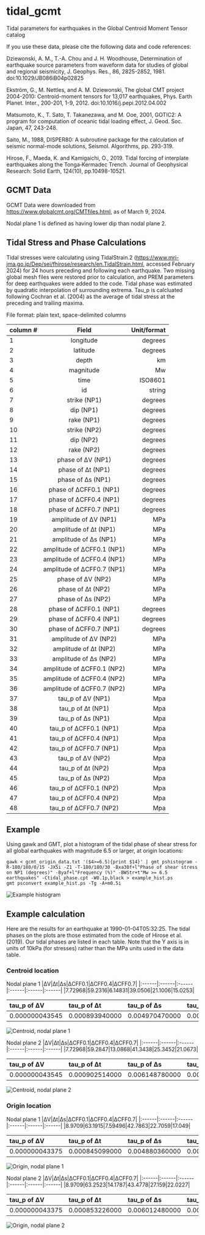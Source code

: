 # tidal_gcmt
Tidal parameters for earthquakes in the Global Centroid Moment Tensor catalog

If you use these data, please cite the following data and code references:

Dziewonski, A. M., T.-A. Chou and J. H. Woodhouse, Determination of earthquake source parameters from waveform data for studies of global and regional seismicity, J. Geophys. Res., 86, 2825-2852, 1981. doi:10.1029/JB086iB04p02825

Ekström, G., M. Nettles, and A. M. Dziewonski, The global CMT project 2004-2010: Centroid-moment tensors for 13,017 earthquakes, Phys. Earth Planet. Inter., 200-201, 1-9, 2012. doi:10.1016/j.pepi.2012.04.002

Matsumoto, K., T. Sato, T. Takanezawa, and M. Ooe, 2001, GOTIC2: A program for computation of oceanic tidal loading effect, J. Geod. Soc. Japan, 47, 243-248.

Saito, M., 1988, DISPER80: A subroutine package for the calculation of seismic normal-mode solutions, Seismol. Algorithms, pp. 293-319.

Hirose, F., Maeda, K. and Kamigaichi, O., 2019. Tidal forcing of interplate earthquakes along the Tonga‐Kermadec Trench. Journal of Geophysical Research: Solid Earth, 124(10), pp.10498-10521.

## GCMT Data

GCMT Data were downloaded from https://www.globalcmt.org/CMTfiles.html, as of March 9, 2024. 

Nodal plane 1 is defined as having lower dip than nodal plane 2.

## Tidal Stress and Phase Calculations

Tidal stresses were calculating using TidalStrain.2 (https://www.mri-jma.go.jp/Dep/sei/fhirose/research/en.TidalStrain.html, accessed February 2024) for 24 hours preceding and following each earthquake. Two missing global mesh files were restored prior to calculation, and PREM parameters for deep earthquakes were added to the code. Tidal phase was estimated by quadratic interpolation of surrounding extrema. Tau_p is calcluated following Cochran et al. (2004) as the average of tidal stress at the preceding and trailing maxima.


File format: plain text, space-delimited columns

| column #   |      Field      |  Unit/format |
|----------|:-------------:|------:|
|1|longitude|degrees|
|2|latitude|degrees|
|3|depth|km|
|4|magnitude|Mw|
|5|time|ISO8601|
|6|id|string|
|7|strike (NP1)|degrees|
|8|dip (NP1)|degrees|
|9|rake (NP1)|degrees|
|10|strike (NP2)|degrees|
|11|dip (NP2)|degrees|
|12|rake (NP2)|degrees|
|13|phase of ΔV (NP1)|degrees|
|14|phase of Δt (NP1)|degrees|
|15|phase of Δs (NP1)|degrees|
|16|phase of ΔCFF0.1 (NP1)|degrees|
|17|phase of ΔCFF0.4 (NP1)|degrees|
|18|phase of ΔCFF0.7 (NP1)|degrees|
|19|amplitude of ΔV (NP1)|MPa|
|20|amplitude of Δt (NP1)|MPa|
|21|amplitude of Δs (NP1)|MPa|
|22|amplitude of ΔCFF0.1 (NP1)|MPa|
|23|amplitude of ΔCFF0.4 (NP1)|MPa|
|24|amplitude of ΔCFF0.7 (NP1)|MPa|
|25|phase of ΔV (NP2)|MPa|
|26|phase of Δt (NP2)|MPa|
|27|phase of Δs (NP2)|MPa|
|28|phase of ΔCFF0.1 (NP1)|degrees|
|29|phase of ΔCFF0.4 (NP1)|degrees|
|30|phase of ΔCFF0.7 (NP1)|degrees|
|31|amplitude of ΔV (NP2)|MPa|
|32|amplitude of Δt (NP2)|MPa|
|33|amplitude of Δs (NP2)|MPa|
|34|amplitude of ΔCFF0.1 (NP2)|MPa|
|35|amplitude of ΔCFF0.4 (NP2)|MPa|
|36|amplitude of ΔCFF0.7 (NP2)|MPa|
|37|tau_p of ΔV (NP1)|Mpa|
|38|tau_p of Δt (NP1)|Mpa|
|39|tau_p of Δs (NP1)|Mpa|
|40|tau_p of ΔCFF0.1 (NP1)|Mpa|
|41|tau_p of ΔCFF0.4 (NP1)|Mpa|
|42|tau_p of ΔCFF0.7 (NP1)|Mpa|
|43|tau_p of ΔV (NP2)|Mpa|
|44|tau_p of Δt (NP2)|Mpa|
|45|tau_p of Δs (NP2)|Mpa|
|46|tau_p of ΔCFF0.1 (NP2)|Mpa|
|47|tau_p of ΔCFF0.4 (NP2)|Mpa|
|48|tau_p of ΔCFF0.7 (NP2)|Mpa|

## Example

Using gawk and GMT, plot a histogram of the tidal phase of shear stress for all global earthquakes with magnitude 6.5 or larger, at origin locations:

    gawk < gcmt_origin_data.txt '($4>=6.5){print $14}' | gmt pshistogram -R-180/180/0/15 -JX5i -Z1 -T-180/180/30 -Bxa30f+l"Phase of shear stress on NP1 (degrees)" -Byaf+l"Frequency (%)" -BWStr+t"Mw >= 6.5 earthquakes" -Ctidal_phase.cpt -W0.1p,black > example_hist.ps
    gmt psconvert example_hist.ps -Tg -A+m0.5i

![Example histogram](example_hist.png)

## Example calculation

Here are the results for an earthquake at 1990-01-04T05:32:25. The tidal phases on the plots are those estimated from the code of Hirose et al. (2019). Our tidal phases are listed in each table. Note that the Y axis is in units of 10kPa (for stresses) rather than the MPa units used in the data table.

### Centroid location

Nodal plane 1
|ΔV|Δt|Δs|ΔCFF0.1|ΔCFF0.4|ΔCFF0.7|
|:------|:------|:------|:------|:------|:------|
|7.72968|59.2316|6.14831|39.0506|21.1006|15.0253|

|tau_p of ΔV|tau_p of Δt|tau_p of Δs|tau_p of ΔCFF0.1|tau_p of ΔCFF0.4|tau_p of ΔCFF0.7|
|:------|:------|:------|:------|:------|:------|
|0.000000043545|0.000893940000|0.004970470000|0.001308130000|0.002735110000|0.004209670000|

![Centroid, nodal plane 1](./images/19900104053225_centroid_np1.png)

Nodal plane 2
|ΔV|Δt|Δs|ΔCFF0.1|ΔCFF0.4|ΔCFF0.7|
|:------|:------|:------|:------|:------|:------|
|7.72968|59.2847|13.0868|41.3438|25.3452|21.0673|

|tau_p of ΔV|tau_p of Δt|tau_p of Δs|tau_p of ΔCFF0.1|tau_p of ΔCFF0.4|tau_p of ΔCFF0.7|
|:------|:------|:------|:------|:------|:------|
|0.000000043545|0.000902514000|0.006148780000|0.001447940000|0.003240350000|0.005071890000|

![Centroid, nodal plane 2](./images/19900104053225_centroid_np2.png)

### Origin location

Nodal plane 1
|ΔV|Δt|Δs|ΔCFF0.1|ΔCFF0.4|ΔCFF0.7|
|:------|:------|:------|:------|:------|:------|
|8.9709|63.1915|7.59496|42.7863|22.7059|17.049|

|tau_p of ΔV|tau_p of Δt|tau_p of Δs|tau_p of ΔCFF0.1|tau_p of ΔCFF0.4|tau_p of ΔCFF0.7|
|:------|:------|:------|:------|:------|:------|
|0.000000043375|0.000845099000|0.004880360000|0.001241880000|0.002637020000|0.004084010000|

![Origin, nodal plane 1](./images/19900104053225_origin_np1.png)

Nodal plane 2
|ΔV|Δt|Δs|ΔCFF0.1|ΔCFF0.4|ΔCFF0.7|
|:------|:------|:------|:------|:------|:------|
|8.9709|63.2523|14.1787|43.4778|27.159|22.0227|

|tau_p of ΔV|tau_p of Δt|tau_p of Δs|tau_p of ΔCFF0.1|tau_p of ΔCFF0.4|tau_p of ΔCFF0.7|
|:------|:------|:------|:------|:------|:------|
|0.000000043375|0.000853226000|0.006012480000|0.001374300000|0.003120630000|0.004909370000|

![Origin, nodal plane 2](./images/19900104053225_origin_np2.png)










